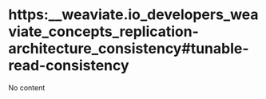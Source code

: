 # https:\_\_weaviate.io_developers_weaviate_concepts_replication-architecture_consistency#tunable-read-consistency

No content
